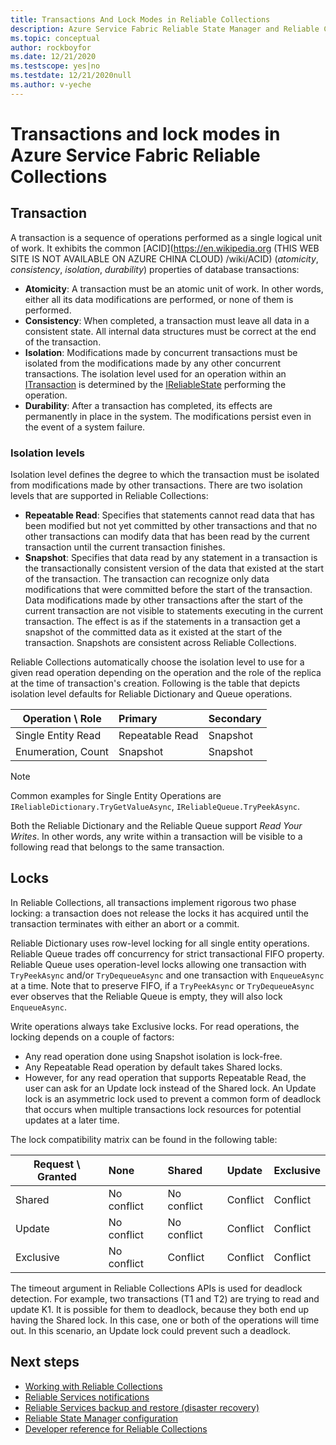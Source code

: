 ```yaml
---
title: Transactions And Lock Modes in Reliable Collections
description: Azure Service Fabric Reliable State Manager and Reliable Collections Transactions and Locking.
ms.topic: conceptual
author: rockboyfor
ms.date: 12/21/2020
ms.testscope: yes|no
ms.testdate: 12/21/2020null
ms.author: v-yeche
---
```

# Transactions and lock modes in Azure Service Fabric Reliable Collections

## Transaction

A transaction is a sequence of operations performed as a single logical unit of work. It exhibits the common [ACID](https://en.wikipedia.org (THIS WEB SITE IS NOT AVAILABLE ON AZURE CHINA CLOUD) /wiki/ACID) (*atomicity*, *consistency*, *isolation*, *durability*) properties of database transactions:

* **Atomicity**: A transaction must be an atomic unit of work. In other words, either all its data modifications are performed, or none of them is performed.
* **Consistency**: When completed, a transaction must leave all data in a consistent state. All internal data structures must be correct at the end of the transaction.
* **Isolation**: Modifications made by concurrent transactions must be isolated from the modifications made by any other concurrent transactions. The isolation level used for an operation within an [ITransaction](https://docs.azure.cn/dotnet/api/microsoft.servicefabric.data.itransaction) is determined by the [IReliableState](https://docs.azure.cn/dotnet/api/microsoft.servicefabric.data.ireliablestate) performing the operation.
* **Durability**: After a transaction has completed, its effects are permanently in place in the system. The modifications persist even in the event of a system failure.

### Isolation levels

Isolation level defines the degree to which the transaction must be isolated from modifications made by other transactions.
There are two isolation levels that are supported in Reliable Collections:

* **Repeatable Read**: Specifies that statements cannot read data that has been modified but not yet committed by other transactions and that no other transactions can modify data that has been read by the current transaction until the current transaction finishes.
* **Snapshot**: Specifies that data read by any statement in a transaction is the transactionally consistent version of the data that existed at the start of the transaction.
  The transaction can recognize only data modifications that were committed before the start of the transaction.
  Data modifications made by other transactions after the start of the current transaction are not visible to statements executing in the current transaction.
  The effect is as if the statements in a transaction get a snapshot of the committed data as it existed at the start of the transaction.
  Snapshots are consistent across Reliable Collections.

Reliable Collections automatically choose the isolation level to use for a given read operation depending on the operation and the role of the replica at the time of transaction's creation.
Following is the table that depicts isolation level defaults for Reliable Dictionary and Queue operations.

| Operation \ Role | Primary | Secondary |
| --- |:--- |:--- |
| Single Entity Read |Repeatable Read |Snapshot |
| Enumeration, Count |Snapshot |Snapshot |

> [!NOTE]
> Common examples for Single Entity Operations are `IReliableDictionary.TryGetValueAsync`, `IReliableQueue.TryPeekAsync`.
> 

Both the Reliable Dictionary and the Reliable Queue support *Read Your Writes*.
In other words, any write within a transaction will be visible to a following read
that belongs to the same transaction.

## Locks

In Reliable Collections, all transactions implement rigorous two phase locking: a transaction does not release
the locks it has acquired until the transaction terminates with either an abort or a commit.

Reliable Dictionary uses row-level locking for all single entity operations.
Reliable Queue trades off concurrency for strict transactional FIFO property.
Reliable Queue uses operation-level locks allowing one transaction with `TryPeekAsync` and/or `TryDequeueAsync` and one transaction with `EnqueueAsync` at a time.
Note that to preserve FIFO, if a `TryPeekAsync` or `TryDequeueAsync` ever observes that the Reliable Queue is empty, they will also lock `EnqueueAsync`.

Write operations always take Exclusive locks.
For read operations, the locking depends on a couple of factors:

- Any read operation done using Snapshot isolation is lock-free.
- Any Repeatable Read operation by default takes Shared locks.
- However, for any read operation that supports Repeatable Read, the user can ask for an Update lock instead of the Shared lock.
An Update lock is an asymmetric lock used to prevent a common form of deadlock that occurs when multiple transactions lock resources for potential updates at a later time.

The lock compatibility matrix can be found in the following table:

| Request \ Granted | None | Shared | Update | Exclusive |
| --- |:--- |:--- |:--- |:--- |
| Shared |No conflict |No conflict |Conflict |Conflict |
| Update |No conflict |No conflict |Conflict |Conflict |
| Exclusive |No conflict |Conflict |Conflict |Conflict |

The timeout argument in Reliable Collections APIs is used for deadlock detection.
For example, two transactions (T1 and T2) are trying to read and update K1.
It is possible for them to deadlock, because they both end up having the Shared lock.
In this case, one or both of the operations will time out. In this scenario, an Update lock could prevent such a deadlock.

## Next steps

* [Working with Reliable Collections](service-fabric-work-with-reliable-collections.md)
* [Reliable Services notifications](service-fabric-reliable-services-notifications.md)
* [Reliable Services backup and restore (disaster recovery)](service-fabric-reliable-services-backup-restore.md)
* [Reliable State Manager configuration](service-fabric-reliable-services-configuration.md)
* [Developer reference for Reliable Collections](https://docs.azure.cn/dotnet/api/microsoft.servicefabric.data.collections#microsoft_servicefabric_data_collections)



<!-- Update_Description: new article about service fabric reliable services reliable collections transactions locks -->
<!--NEW.date: 12/21/2020-->